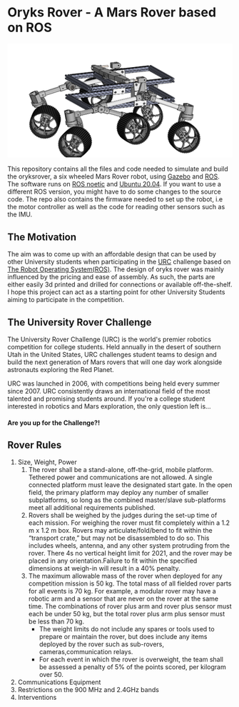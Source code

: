 # Oryks Rover - A Mars Rover based on ROS

![orykrover assembly](https://github.com/lyleokoth/oryksRover/blob/main/src/rover_description/CAD/Pictures/Mars%20Rover.JPG)

This repository contains all the files and code needed to simulate and build the oryksrover, a six wheeled Mars Rover robot, using [Gazebo](http://gazebosim.org/)  and [ROS](https://www.ros.org/).
The software runs on [ROS noetic](http://wiki.ros.org/noetic) and [Ubuntu 20.04](http://www.releases.ubuntu.com/20.04/). If you want to use a different ROS version, you might have to do some changes to the source code.
The repo also contains the firmware needed to set up the robot, i.e the motor controller as well as the code for reading other sensors such as the IMU.

## The Motivation

The aim was to come up with an affordable design that can be used by other University students when participating in the [URC](http://urc.marssociety.org/) challenge based on [The Robot Operating System(ROS)](https://www.ros.org/). The design of oryks rover was mainly influenced by the pricing and ease of assembly. As such, the parts are either easily 3d printed and drilled for connections or available off-the-shelf. I hope this project can act as a starting point for other University Students aiming to participate in the competition.

## The University Rover Challenge

The University Rover Challenge (URC) is the world's premier robotics competition for college students.  Held annually in the desert of southern Utah in the United States, URC challenges student teams to design and build the next generation of Mars rovers that will one day work alongside astronauts exploring the Red Planet.
 
URC was launched in 2006, with competitions being held every summer since 2007.  URC consistently draws an international field of the most talented and promising students around.  If you're a college student interested in robotics and Mars exploration, the only question left is...
 
####                        Are you up for the Challenge?!

## Rover Rules
1. Size, Weight, Power
    1. The rover shall be a stand-alone, off-the-grid, mobile platform. Tethered power and communications are not allowed. A single connected platform must leave the designated start gate. In the open field, the primary platform may deploy any number of smaller subplatforms, so long as the combined master/slave sub-platforms meet all additional requirements published. 
    2. Rovers shall be weighed by the judges during the set-up time of each mission. For weighing the rover must fit completely within a 1.2 m x 1.2 m box. Rovers may articulate/fold/bend to fit within the “transport crate,” but may not be disassembled to do so. This includes wheels, antenna, and any other system protruding from the rover. There 4s no vertical height limit for 2021, and the rover may be placed in any orientation.Failure to fit within the specified dimensions at weigh-in will result in a 40% penalty.
    3. The maximum allowable mass of the rover when deployed for any competition mission is 50 kg. The total mass of all fielded rover parts for all events is 70 kg. For example, a modular rover may have a robotic arm and a sensor that are never on the rover at the same time. The combinations of rover plus arm and rover plus sensor must each be under 50 kg, but the total rover plus arm plus sensor must be less than 70 kg. 
        - The weight limits do not include any spares or tools used to prepare or maintain the rover, but does include any items deployed by the rover such as sub-rovers, cameras,communication relays. 
        -  For each event in which the rover is overweight, the team shall be assessed a penalty of 5% of the points scored, per kilogram over 50.
2. Communications Equipment
3. Restrictions on the 900 MHz and 2.4GHz bands
4. Interventions